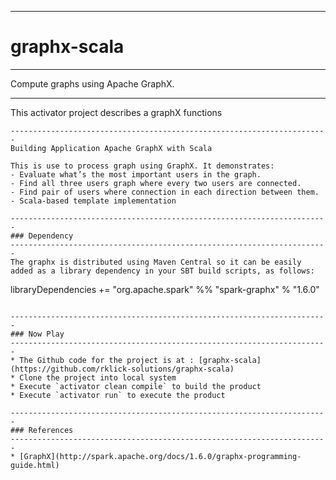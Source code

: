 ------------------------------------------------------------------------
# graphx-scala
------------------------------------------------------------------------
Compute graphs using Apache GraphX.

------------------------------------------------------------------------
This activator project describes a graphX functions
```
-----------------------------------------------------------------------
Building Application Apache GraphX with Scala

This is use to process graph using GraphX. It demonstrates:
- Evaluate what’s the most important users in the graph.
- Find all three users graph where every two users are connected.
- Find pair of users where connection in each direction between them.
- Scala-based template implementation

-----------------------------------------------------------------------
### Dependency
-----------------------------------------------------------------------
The graphx is distributed using Maven Central so it can be easily added as a library dependency in your SBT build scripts, as follows:

```
libraryDependencies += "org.apache.spark" %% "spark-graphx" % "1.6.0"
```

-----------------------------------------------------------------------
### Now Play
-----------------------------------------------------------------------
* The Github code for the project is at : [graphx-scala](https://github.com/rklick-solutions/graphx-scala)
* Clone the project into local system
* Execute `activator clean compile` to build the product
* Execute `activator run` to execute the product

-----------------------------------------------------------------------
### References
-----------------------------------------------------------------------
* [GraphX](http://spark.apache.org/docs/1.6.0/graphx-programming-guide.html)


